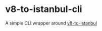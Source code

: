 # v8-to-istanbul-cli

A simple CLI wrapper around [v8-to-istanbul](https://www.npmjs.com/package/v8-to-istanbul)
